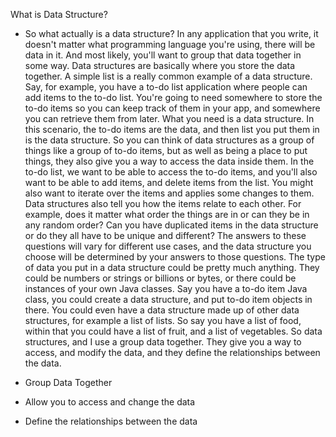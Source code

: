 What is Data Structure?

- So what actually is a data structure? In any application that you write, it doesn't matter what programming language you're using, there will be data in it. And most likely, you'll want to group that data together in some way. Data structures are basically where you store the data together. A simple list is a really common example of a data structure. Say, for example, you have a to-do list application where people can add items to the to-do list. You're going to need somewhere to store the to-do items so you can keep track of them in your app, and somewhere you can retrieve them from later. What you need is a data structure. In this scenario, the to-do items are the data, and then list you put them in is the data structure. So you can think of data structures as a group of things like a group of to-do items, but as well as being a place to put things, they also give you a way to access the data inside them. In the to-do list, we want to be able to access the to-do items, and you'll also want to be able to add items, and delete items from the list. You might also want to iterate over the items and applies some changes to them. Data structures also tell you how the items relate to each other. For example, does it matter what order the things are in or can they be in any random order? Can you have duplicated items in the data structure or do they all have to be unique and different? The answers to these questions will vary for different use cases, and the data structure you choose will be determined by your answers to those questions. The type of data you put in a data structure could be pretty much anything. They could be numbers or strings or billions or bytes, or there could be instances of your own Java classes. Say you have a to-do item Java class, you could create a data structure, and put to-do item objects in there. You could even have a data structure made up of other data structures, for example a list of lists. So say you have a list of food, within that you could have a list of fruit, and a list of vegetables. So data structures, and I use a group data together. They give you a way to access, and modify the data, and they define the relationships between the data.

- Group Data Together
- Allow you to access and change the data
- Define the relationships between the data
